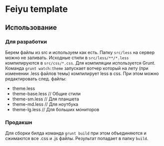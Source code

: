 Feiyu template
==============

Использование
-------------

### Для разработки

Берем файлы из src и используем как есть. Папку `src/less` на сервер можно не заливать. Исходные стили в `src/less/**/*.less` компилируются в `src/css/*.css`. Для компиляции используется Grunt. Команда `grunt watch:theme` запускает вотчер который на лету (при изменении .less файлов темы) компилирует less в css. При этом можно редактировать след. файлы:

  * theme.less 
  * theme-base.less // Общие стили
  * theme-sm.less   // Для планшета
  * theme-md.less   // Для ноутбука
  * theme-lg.less   // Для больших мониторов

### Продакшн

Для сборки билда команда `grunt build` при этом объединяются и сжимаются все .css и .js файлы. Результат попадает в папку `build`.
